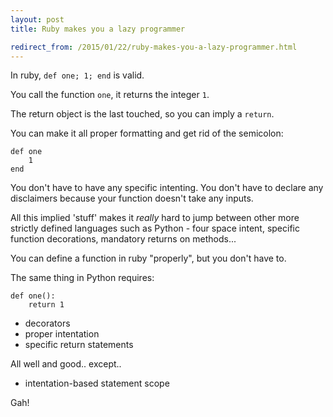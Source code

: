 ```yaml
---
layout: post
title: Ruby makes you a lazy programmer

redirect_from: /2015/01/22/ruby-makes-you-a-lazy-programmer.html
---
```



In ruby, `def one; 1; end` is valid. 

You call the function `one`, it returns the integer `1`. 

The return object is the last touched, so you can imply a `return`. 

You can make it all proper formatting and get rid of the semicolon: 


	def one
	    1 
	end


You don't have to have any specific intenting. You don't have to declare any disclaimers because your function doesn't take any inputs. 

All this implied 'stuff' makes it *really* hard to jump between other more strictly defined languages such as Python - four space intent, specific function decorations, mandatory returns on methods... 

You can define a function in ruby "properly", but you don't have to.

The same thing in Python requires: 

	def one():
		return 1

 * decorators
 * proper intentation
 * specific return statements

All well and good.. except..

 * intentation-based statement scope

Gah!
